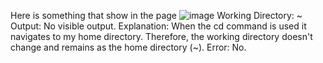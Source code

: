 Here is something that show in the page
![image](https://github.com/Awu-Lin/cse15l-lab-reports/assets/94472422/4ed4a65a-7066-4fe7-a5c8-465e194d1877)
Working Directory: ~
Output: No visible output.
Explanation: When the cd command is used it navigates to my home directory. Therefore, the working directory doesn't change and remains as the home directory (~).
Error: No.

